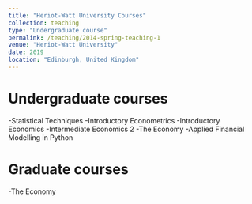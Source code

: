 ```yaml
---
title: "Heriot-Watt University Courses"
collection: teaching
type: "Undergraduate course"
permalink: /teaching/2014-spring-teaching-1
venue: "Heriot-Watt University"
date: 2019
location: "Edinburgh, United Kingdom"
---
```


Undergraduate courses
======
-Statistical Techniques
-Introductory Econometrics
-Introductory Economics
-Intermediate Economics 2
-The Economy
-Applied Financial Modelling in Python

Graduate courses
======
-The Economy
